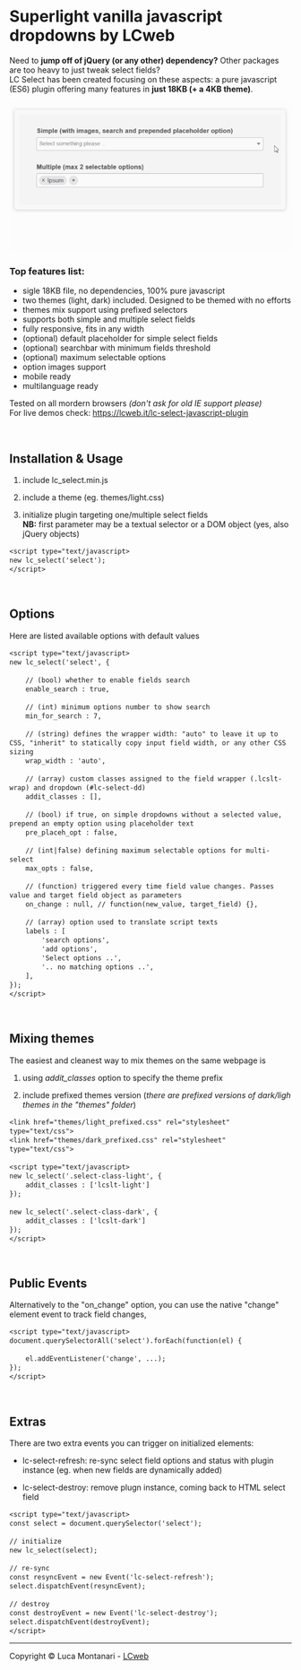 # Superlight vanilla javascript dropdowns by LCweb

Need to **jump off of jQuery (or any other) dependency?** Other packages are too heavy to just tweak select fields?<br/>
LC Select has been created focusing on these aspects: a pure javascript (ES6) plugin offering many features in **just 18KB (+ a 4KB theme)**. 


![](plugin_preview.gif)

### Top features list:

- sigle 18KB file, no dependencies, 100% pure javascript
- two themes (light, dark) included. Designed to be themed with no efforts
- themes mix support using prefixed selectors 
- supports both simple and multiple select fields
- fully responsive, fits in any width
- (optional) default placeholder for simple select fields
- (optional) searchbar with minimum fields threshold
- (optional) maximum selectable options
- option images support
- mobile ready
- multilanguage ready


Tested on all mordern browsers *(don't ask for old IE support please)*<br/>
For live demos check: https://lcweb.it/lc-select-javascript-plugin


<br/>


## Installation & Usage

1. include lc_select.min.js

2. include a theme (eg. themes/light.css) 

3. initialize plugin targeting one/multiple select fields<br/>**NB:** first parameter may be a textual selector or a DOM object (yes, also jQuery objects)


```
<script type="text/javascript>
new lc_select('select');
</script>
```


<br/>


## Options

Here are listed available options with default values


```
<script type="text/javascript>
new lc_select('select', {

    // (bool) whether to enable fields search
    enable_search : true, 
    
    // (int) minimum options number to show search
    min_for_search : 7,   
    
    // (string) defines the wrapper width: "auto" to leave it up to CSS, "inherit" to statically copy input field width, or any other CSS sizing 
    wrap_width : 'auto',
    
    // (array) custom classes assigned to the field wrapper (.lcslt-wrap) and dropdown (#lc-select-dd)
    addit_classes : [], 
    
    // (bool) if true, on simple dropdowns without a selected value, prepend an empty option using placeholder text
    pre_placeh_opt : false, 
    
    // (int|false) defining maximum selectable options for multi-select
    max_opts : false, 
    
    // (function) triggered every time field value changes. Passes value and target field object as parameters
    on_change : null, // function(new_value, target_field) {},

    // (array) option used to translate script texts
    labels : [ 
        'search options',
        'add options',
        'Select options ..',
        '.. no matching options ..',
    ],
});
</script>
```


<br/>

## Mixing themes

The easiest and cleanest way to mix themes on the same webpage is 

1. using *addit_classes* option to specify the theme prefix

2. include prefixed themes version (*there are prefixed versions of dark/ligh themes in the "themes" folder*)


```
<link href="themes/light_prefixed.css" rel="stylesheet" type="text/css">
<link href="themes/dark_prefixed.css" rel="stylesheet" type="text/css">

<script type="text/javascript>
new lc_select('.select-class-light', {
    addit_classes : ['lcslt-light']
});

new lc_select('.select-class-dark', {
    addit_classes : ['lcslt-dark']
});
</script>
```


<br/>

## Public Events

Alternatively to the "on_change" option, you can use the native "change" element event to track field changes, 


```
<script type="text/javascript>
document.querySelectorAll('select').forEach(function(el) {

    el.addEventListener('change', ...);
});
</script>
```


<br/>

## Extras

There are two extra events you can trigger on initialized elements:

- lc-select-refresh: re-sync select field options and status with plugin instance (eg. when new fields are dynamically added)

- lc-select-destroy: remove plugn instance, coming back to HTML select field


```
<script type="text/javascript>
const select = document.querySelector('select');

// initialize
new lc_select(select);

// re-sync
const resyncEvent = new Event('lc-select-refresh');
select.dispatchEvent(resyncEvent);

// destroy
const destroyEvent = new Event('lc-select-destroy');
select.dispatchEvent(destroyEvent);
</script>
```



* * *


Copyright &copy; Luca Montanari - [LCweb](https://lcweb.it)
